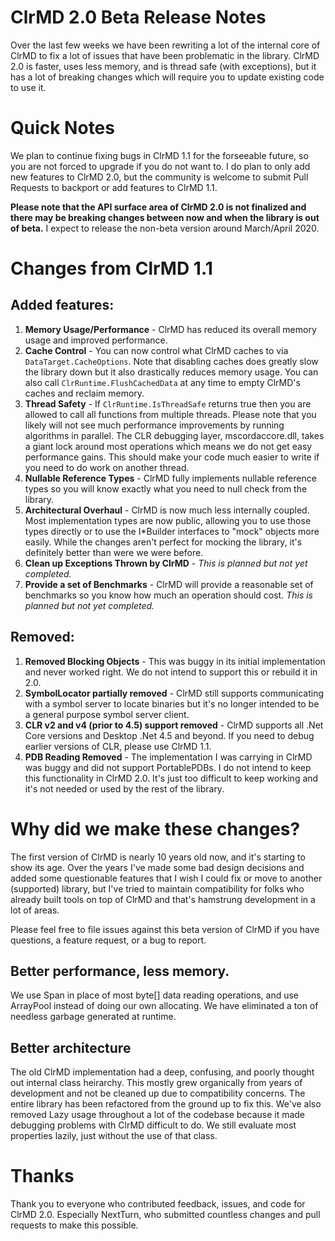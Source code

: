 # ClrMD 2.0 Beta Release Notes

Over the last few weeks we have been rewriting a lot of the internal core of ClrMD to fix a lot of issues that have been problematic in the library.  ClrMD 2.0 is faster, uses less memory, and is thread safe (with exceptions), but it has a lot of breaking changes which will require you to update existing code to use it.

# Quick Notes

We plan to continue fixing bugs in ClrMD 1.1 for the forseeable future, so you are not forced to upgrade if you do not want to.  I do plan to only add new features to ClrMD 2.0, but the community is welcome to submit Pull Requests to backport or add features to ClrMD 1.1.

**Please note that the API surface area of ClrMD 2.0 is not finalized and there may be breaking changes between now and when the library is out of beta.**  I expect to release the non-beta version around March/April 2020.

# Changes from ClrMD 1.1

## Added features:

1.  **Memory Usage/Performance** - ClrMD has reduced its overall memory usage and improved performance.
2.  **Cache Control** - You can now control what ClrMD caches to via `DataTarget.CacheOptions`.  Note that disabling caches does greatly slow the library down but it also drastically reduces memory usage.  You can also call `ClrRuntime.FlushCachedData` at any time to empty ClrMD's caches and reclaim memory.
3.  **Thread Safety** - If `ClrRuntime.IsThreadSafe` returns true then you are allowed to call all functions from multiple threads.  Please note that you likely will not see much performance improvements by running algorithms in parallel.  The CLR debugging layer, mscordaccore.dll, takes a giant lock around most operations which means we do not get easy performance gains.  This should make your code much easier to write if you need to do work on another thread.
4.  **Nullable Reference Types** - ClrMD fully implements nullable reference types so you will know exactly what you need to null check from the library.
5.  **Architectural Overhaul** - ClrMD is now much less internally coupled.  Most implementation types are now public, allowing you to use those types directly or to use the I\*Builder interfaces to "mock" objects more easily.  While the changes aren't perfect for mocking the library, it's definitely better than were we were before.
6.  **Clean up Exceptions Thrown by ClrMD** - *This is planned but not yet completed.*
7.  **Provide a set of Benchmarks** -  ClrMD will provide a reasonable set of benchmarks so you know how much an operation should cost. *This is planned but not yet completed.*


## Removed:

1. **Removed Blocking Objects** - This was buggy in its initial implementation and never worked right.  We do not intend to support this or rebuild it in 2.0.
2. **SymbolLocator partially removed** - ClrMD still supports communicating with a symbol server to locate binaries but it's no longer intended to be a general purpose symbol server client.
3. **CLR v2 and v4 (prior to 4.5) support removed** - ClrMD supports all .Net Core versions and Desktop .Net 4.5 and beyond.  If you need to debug earlier versions of CLR, please use ClrMD 1.1.
4. **PDB Reading Removed** - The implementation I was carrying in ClrMD was buggy and did not support PortablePDBs.  I do not intend to keep this functionality in ClrMD 2.0.  It's just too difficult to keep working and it's not needed or used by the rest of the library.


# Why did we make these changes?

The first version of ClrMD is nearly 10 years old now, and it's starting to show its age.  Over the years I've made some bad design decisions and added some questionable features that I wish I could fix or move to another (supported) library, but I've tried to maintain compatibility for folks who already built tools on top of ClrMD and that's hamstrung development in a lot of areas.

Please feel free to file issues against this beta version of ClrMD if you have questions, a feature request, or a bug to report.

## Better performance, less memory.

We use Span<T> in place of most byte[] data reading operations, and use ArrayPool instead of doing our own allocating.  We have eliminated a ton of needless garbage generated at runtime.

## Better architecture

The old ClrMD implementation had a deep, confusing, and poorly thought out internal class heirarchy.  This mostly grew organically from years of development and not be cleaned up due to compatibility concerns.  The entire library has been refactored from the ground up to fix this.  We've also removed Lazy<T> usage throughout a lot of the codebase because it made debugging problems with ClrMD difficult to do.  We still evaluate most properties lazily, just without the use of that class.

# Thanks

Thank you to everyone who contributed feedback, issues, and code for ClrMD 2.0.  Especially NextTurn, who submitted countless changes and pull requests to make this possible.
